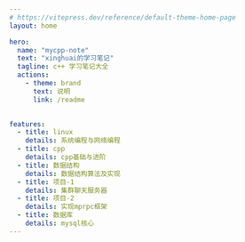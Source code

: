 ```yaml
---
# https://vitepress.dev/reference/default-theme-home-page
layout: home

hero:
  name: "mycpp-note"
  text: "xinghuai的学习笔记"
  tagline: c++ 学习笔记大全
  actions:
    - theme: brand
      text: 说明
      link: /readme
    

features:
  - title: linux
    details: 系统编程与网络编程
  - title: cpp
    details: cpp基础与进阶
  - title: 数据结构
    details: 数据结构算法及实现
  - title: 项目-1
    details: 集群聊天服务器
  - title: 项目-2
    details: 实现mprpc框架
  - title: 数据库
    details: mysql核心
---
```


